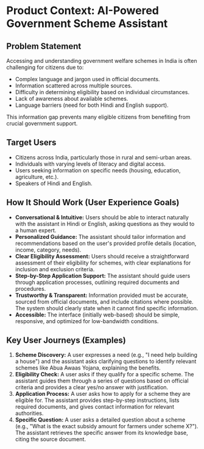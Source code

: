 # Product Context: AI-Powered Government Scheme Assistant

## Problem Statement

Accessing and understanding government welfare schemes in India is often challenging for citizens due to:
*   Complex language and jargon used in official documents.
*   Information scattered across multiple sources.
*   Difficulty in determining eligibility based on individual circumstances.
*   Lack of awareness about available schemes.
*   Language barriers (need for both Hindi and English support).

This information gap prevents many eligible citizens from benefiting from crucial government support.

## Target Users

*   Citizens across India, particularly those in rural and semi-urban areas.
*   Individuals with varying levels of literacy and digital access.
*   Users seeking information on specific needs (housing, education, agriculture, etc.).
*   Speakers of Hindi and English.

## How It Should Work (User Experience Goals)

*   **Conversational & Intuitive:** Users should be able to interact naturally with the assistant in Hindi or English, asking questions as they would to a human expert.
*   **Personalized Guidance:** The assistant should tailor information and recommendations based on the user's provided profile details (location, income, category, needs).
*   **Clear Eligibility Assessment:** Users should receive a straightforward assessment of their eligibility for schemes, with clear explanations for inclusion and exclusion criteria.
*   **Step-by-Step Application Support:** The assistant should guide users through application processes, outlining required documents and procedures.
*   **Trustworthy & Transparent:** Information provided must be accurate, sourced from official documents, and include citations where possible. The system should clearly state when it cannot find specific information.
*   **Accessible:** The interface (initially web-based) should be simple, responsive, and optimized for low-bandwidth conditions.

## Key User Journeys (Examples)

1.  **Scheme Discovery:** A user expresses a need (e.g., "I need help building a house") and the assistant asks clarifying questions to identify relevant schemes like Abua Awaas Yojana, explaining the benefits.
2.  **Eligibility Check:** A user asks if they qualify for a specific scheme. The assistant guides them through a series of questions based on official criteria and provides a clear yes/no answer with justification.
3.  **Application Process:** A user asks how to apply for a scheme they are eligible for. The assistant provides step-by-step instructions, lists required documents, and gives contact information for relevant authorities.
4.  **Specific Question:** A user asks a detailed question about a scheme (e.g., "What is the exact subsidy amount for farmers under scheme X?"). The assistant retrieves the specific answer from its knowledge base, citing the source document.
